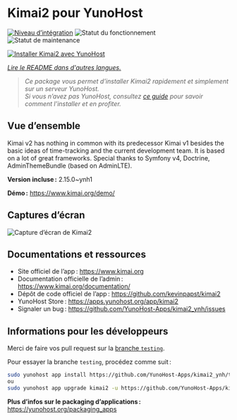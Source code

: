 <!--
Nota bene : ce README est automatiquement généré par <https://github.com/YunoHost/apps/tree/master/tools/readme_generator>
Il NE doit PAS être modifié à la main.
-->

# Kimai2 pour YunoHost

[![Niveau d’intégration](https://dash.yunohost.org/integration/kimai2.svg)](https://dash.yunohost.org/appci/app/kimai2) ![Statut du fonctionnement](https://ci-apps.yunohost.org/ci/badges/kimai2.status.svg) ![Statut de maintenance](https://ci-apps.yunohost.org/ci/badges/kimai2.maintain.svg)

[![Installer Kimai2 avec YunoHost](https://install-app.yunohost.org/install-with-yunohost.svg)](https://install-app.yunohost.org/?app=kimai2)

*[Lire le README dans d'autres langues.](./ALL_README.md)*

> *Ce package vous permet d’installer Kimai2 rapidement et simplement sur un serveur YunoHost.*  
> *Si vous n’avez pas YunoHost, consultez [ce guide](https://yunohost.org/install) pour savoir comment l’installer et en profiter.*

## Vue d’ensemble

Kimai v2 has nothing in common with its predecessor Kimai v1 besides the basic ideas of time-tracking and the current development team. It is based on a lot of great frameworks. Special thanks to Symfony v4, Doctrine, AdminThemeBundle (based on AdminLTE).


**Version incluse :** 2.15.0~ynh1

**Démo :** <https://www.kimai.org/demo/>

## Captures d’écran

![Capture d’écran de Kimai2](./doc/screenshots/screenshot1.png)

## Documentations et ressources

- Site officiel de l’app : <https://www.kimai.org>
- Documentation officielle de l’admin : <https://www.kimai.org/documentation/>
- Dépôt de code officiel de l’app : <https://github.com/kevinpapst/kimai2>
- YunoHost Store : <https://apps.yunohost.org/app/kimai2>
- Signaler un bug : <https://github.com/YunoHost-Apps/kimai2_ynh/issues>

## Informations pour les développeurs

Merci de faire vos pull request sur la [branche `testing`](https://github.com/YunoHost-Apps/kimai2_ynh/tree/testing).

Pour essayer la branche `testing`, procédez comme suit :

```bash
sudo yunohost app install https://github.com/YunoHost-Apps/kimai2_ynh/tree/testing --debug
ou
sudo yunohost app upgrade kimai2 -u https://github.com/YunoHost-Apps/kimai2_ynh/tree/testing --debug
```

**Plus d’infos sur le packaging d’applications :** <https://yunohost.org/packaging_apps>
